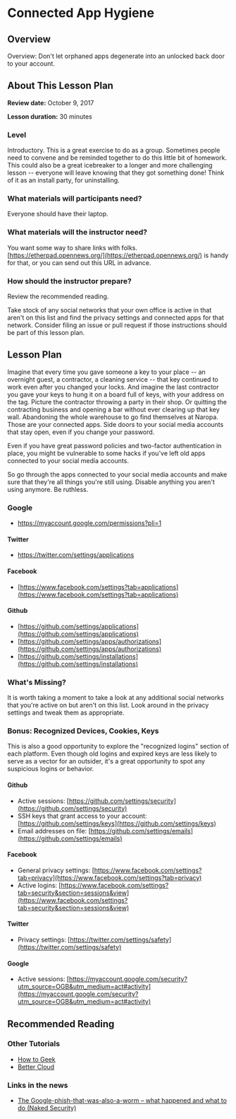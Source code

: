 # Connected App Hygiene

## Overview
Overview:  Don't let orphaned apps degenerate into an unlocked back door to your account.

## About This Lesson Plan
**Review date:** October 9, 2017

**Lesson duration:** 30 minutes

### Level
Introductory. This is a great exercise to do as a group. Sometimes people need to convene and be reminded together to do this little bit of homework. This could also be a great icebreaker to a longer and more challenging lesson -- everyone will leave knowing that they got something done! Think of it as an install party, for uninstalling.

### What materials will participants need?
Everyone should have their laptop.

### What materials will the instructor need?
You want some way to share links with folks. [https://etherpad.opennews.org/](https://etherpad.opennews.org/) is handy for that, or you can send out this URL in advance.

### How should the instructor prepare?
Review the recommended reading.

Take stock of any social networks that your own office is active in that aren't on this list and find the privacy settings and connected apps for that network. Consider filing an issue or pull request if those instructions should be part of this lesson plan.  


## Lesson Plan

Imagine that every time you gave someone a key to your place -- an overnight guest, a contractor, a cleaning service -- that key continued to work even after you changed your locks. And imagine the last contractor you gave your keys to hung it on a board full of keys, with your address on the tag. Picture the contractor throwing a party in their shop. Or quitting the contracting business and opening a bar without ever clearing up that key wall. Abandoning the whole warehouse to go find themselves at Naropa. Those are your connected apps. Side doors to your social media accounts that stay open, even if you change your password.

Even if you have great password policies and two-factor authentication in place, you might be vulnerable to some hacks if you've left old apps connected to your social media accounts.


So go through the apps connected to your social media accounts and make sure that they're all things you're still using. Disable anything you aren't using anymore.  Be ruthless.

### Google
* <https://myaccount.google.com/permissions?pli=1>

#### Twitter
* <https://twitter.com/settings/applications>

#### Facebook
* [https://www.facebook.com/settings?tab=applications](https://www.facebook.com/settings?tab=applications)

#### Github
* [https://github.com/settings/applications](https://github.com/settings/applications)
* [https://github.com/settings/apps/authorizations](https://github.com/settings/apps/authorizations)
* [https://github.com/settings/installations](https://github.com/settings/installations)

### What's Missing?
It is worth taking a moment to take a look at any additional social networks that you're active on but aren't on this list. Look around in the privacy settings and tweak them as appropriate.

### Bonus: Recognized Devices, Cookies, Keys
This is also a good opportunity to explore the "recognized logins" section of each platform.  Even though old logins and expired keys are less likely to serve as a vector for an outsider,
it's a great opportunity to spot any suspicious logins or behavior.  

#### Github
* Active sessions: [https://github.com/settings/security](https://github.com/settings/security)
* SSH keys that grant access to your account: [https://github.com/settings/keys](https://github.com/settings/keys)
* Email addresses on file: [https://github.com/settings/emails](https://github.com/settings/emails)

#### Facebook
* General privacy settings: [https://www.facebook.com/settings?tab=privacy](https://www.facebook.com/settings?tab=privacy)
* Active logins: [https://www.facebook.com/settings?tab=security&section=sessions&view](https://www.facebook.com/settings?tab=security&section=sessions&view)

#### Twitter
* Privacy settings: [https://twitter.com/settings/safety](https://twitter.com/settings/safety)

#### Google
* Active sessions: [https://myaccount.google.com/security?utm_source=OGB&utm_medium=act#activity](https://myaccount.google.com/security?utm_source=OGB&utm_medium=act#activity)


## Recommended Reading
### Other Tutorials
*  [How to Geek](https://www.howtogeek.com/198673/secure-your-online-accounts-by-removing-third-party-app-access/)
* [Better Cloud](https://www.bettercloud.com/monitor/google-account-security-complete-guide-to-connected-apps/)

### Links in the news
* [The Google-phish-that-was-also-a-worm – what happened and what to do (Naked Security)](https://nakedsecurity.sophos.com/2017/05/05/google-phish-thats-a-worm-what-happened-and-what-to-do/)
